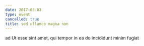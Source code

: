 ```yaml
---
date: 2017-03-03
type: event
cancelled: true
title: sed ullamco magna non
---
```

ad Ut esse sint amet, qui tempor in ea do incididunt minim fugiat